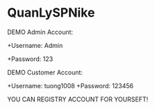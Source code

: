 # QuanLySPNike
DEMO Admin Account:

+Username: Admin

+Password: 123

DEMO Customer Account:

+Username: tuong1008
+Password: 123456

YOU CAN REGISTRY ACCOUNT FOR YOURSEFT!
